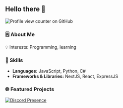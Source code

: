 ### <h2 class="heading-element" dir="auto">Hello there 👋</h2>
![Profile view counter on GitHub](https://komarev.com/ghpvc/?username=fatihwrld)
<h3 class="heading-element" dir="auto">🗒️ About Me</h3>

<p dir="auto">
  💡 Interests: Programming, learning
</p>

<h3 class="heading-element" dir="auto">🔧 Skills</h3>

- <strong>Languages:</strong> JavaScript, Python, C#
- <strong>Frameworks & Libraries:</strong> NextJS, React, ExpressJS

<h3 class="heading-element" dir="auto">🌐 Featured Projects</h3>


[![Discord Presence](https://lanyard.cnrad.dev/api/181976119115776010)](https://discord.com/users/181976119115776010)
